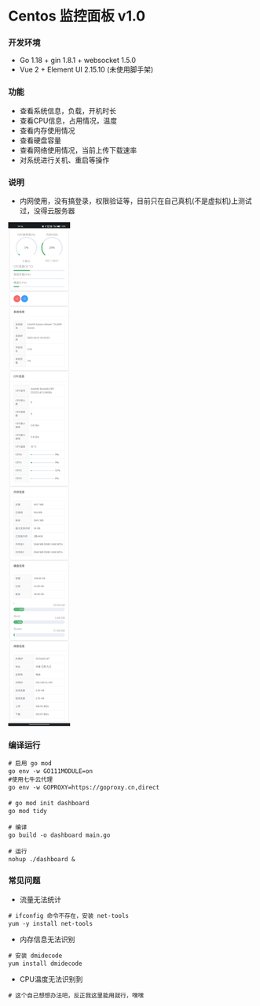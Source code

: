 # Centos 监控面板 v1.0

### 开发环境
- Go 1.18 + gin 1.8.1 + websocket 1.5.0 
- Vue 2 + Element UI 2.15.10 (未使用脚手架)

### 功能
- 查看系统信息，负载，开机时长
- 查看CPU信息，占用情况，温度
- 查看内存使用情况
- 查看硬盘容量
- 查看网络使用情况，当前上传下载速率
- 对系统进行关机、重启等操作

### 说明
- 内网使用，没有搞登录，权限验证等，目前只在自己真机(不是虚拟机)上测试过，没得云服务器

![示例图](./public/images/screen.jpg)

### 编译运行
```shell
# 启用 go mod
go env -w GO111MODULE=on
#使用七牛云代理
go env -w GOPROXY=https://goproxy.cn,direct

# go mod init dashboard
go mod tidy

# 编译
go build -o dashboard main.go

# 运行
nohup ./dashboard &
```

### 常见问题

- 流量无法统计
```shell
# ifconfig 命令不存在，安装 net-tools
yum -y install net-tools
```

- 内存信息无法识别
```shell
# 安装 dmidecode
yum install dmidecode
```

- CPU温度无法识别到
```shell
# 这个自己想想办法吧，反正我这里能用就行，嘿嘿
```
